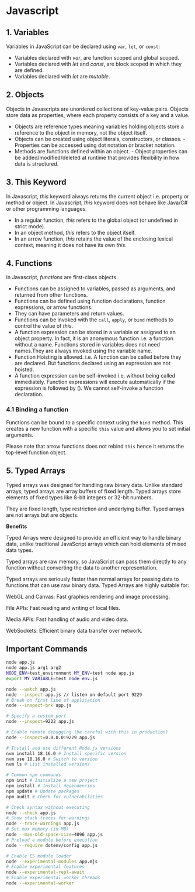 # Javascript

## 1. Variables

Variables in JavaScript can be declared using `var`, `let`, or `const`:

- Variables declared with _var_, are function scoped and global scoped.
- Variables declared with _let_ and _const_, are block scoped in which they are defined.
- Variables declared with _let_ are _mutable_.

## 2. Objects

Objects in Javascripts are unordered collections of key-value pairs. Objects store data as properties, where each property consists of a key and a value.

- Objects are reference types meaning variables holding objects store a reference to the object in memory, not the object itself.
- Objects can be created using object literals, constructors, or classes. - Properties can be accessed using dot notation or bracket notation.
- Methods are functions defined within an object. - Object properties can be added/modified/deleted at runtime that provides flexibility in how data is structured.

## 3. This Keyword

In Javascript, _this_ keyword always returns the current object i.e. property or method or object. In Javascript, _this_ keyword does not behave like Java/C# or other programming languages.

- In a regular function, _this_ refers to the global object (or undefined in strict mode).
- In an object method, _this_ refers to the object itself.
- In an arrow function, _this_ retains the value of the enclosing lexical context, meaning it does not have its own _this_.

## 4. Functions

In Javascript, _functions_ are first-class objects.

- Functions can be assigned to variables, passed as arguments, and returned from other functions.
- Functions can be defined using function declarations, function expressions, or arrow functions.
- They can have parameters and return values.
- Functions can be invoked with the `call`, `apply`, or `bind` methods to control the value of _this_.
- A function expression can be stored in a variable or assigned to an object property. In fact, it is an anonymous function i.e. a function without a name. Functions stored in variables does not need names.They are always invoked using the variable name.
- Function Hoisting is allowed. i.e. A function can be called before they are declared. But functions declared using an expression are not hoisted.
- A function expression can be self-invoked i.e. without being called immediately. Function expressions will execute automatically if the expression is followed by (). We cannot self-invoke a function declaration.

### 4.1 Binding a function

Functions can be bound to a specific context using the `bind` method. This creates a new function with a specific `this` value and allows you to set initial arguments.

Please note that arrow functions does not rebind `this` hence it returns the top-level function object.

## 5. Typed Arrays

Typed arrays was designed for handling raw binary data. Unlike standard arrays, typed arrays are array buffers of fixed length. Typed arrays store elements of fixed types like 8-bit integers or 32-bit numbers.

They are fixed length, type restriction and underlying buffer. Typed arrays are not arrays but are objects.

**Benefits**

Typed Arrays were designed to provide an efficient way to handle binary data, unlike traditional JavaScript arrays which can hold elements of mixed data types.

Typed arrays are raw memory, so JavaScript can pass them directly to any function without converting the data to another representation.

Typed arrays are seriously faster than normal arrays for passing data to functions that can use raw binary data. Typed Arrays are highly suitable for:

WebGL and Canvas:
Fast graphics rendering and image processing.

File APIs:
Fast reading and writing of local files.

Media APIs:
Fast handling of audio and video data.

WebSockets:
Efficient binary data transfer over network.

## Important Commands

```bash
node app.js
node app.js arg1 arg2
NODE_ENV=test_environment MY_ENV=test node app.js
export MY_VARIABLE=test node env.js

node --watch app.js
node --inspect app.js // listen on default port 9229
# Break on first line of application
node --inspect-brk app.js

# Specify a custom port
node --inspect=9222 app.js

# Enable remote debugging (be careful with this in production)
node --inspect=0.0.0.0:9229 app.js

# Install and use different Node.js versions
nvm install 18.16.0 # Install specific version
nvm use 18.16.0 # Switch to version
nvm ls # List installed versions

# Common npm commands
npm init # Initialize a new project
npm install # Install dependencies
npm update # Update packages
npm audit # Check for vulnerabilities

# Check syntax without executing
node --check app.js
# Show stack traces for warnings
node --trace-warnings app.js
# Set max memory (in MB)
node --max-old-space-size=4096 app.js
# Preload a module before execution
node --require dotenv/config app.js

# Enable ES module loader
node --experimental-modules app.mjs
# Enable experimental features
node --experimental-repl-await
# Enable experimental worker threads
node --experimental-worker


```
